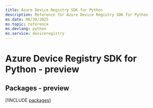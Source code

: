 ```yaml
---
title: Azure Device Registry SDK for Python
description: Reference for Azure Device Registry SDK for Python
ms.date: 06/30/2025
ms.topic: reference
ms.devlang: python
ms.service: deviceregistry
---
```

# Azure Device Registry SDK for Python - preview
## Packages - preview
[!INCLUDE [packages](device-registry-index.md)]